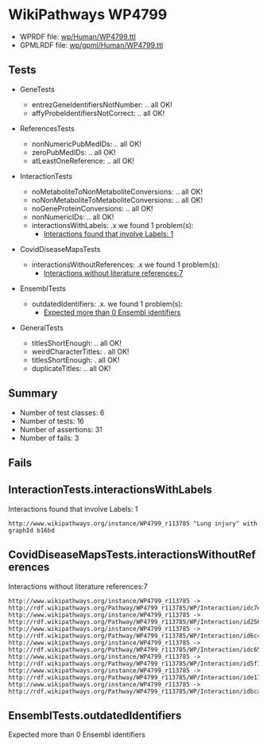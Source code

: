 # WikiPathways WP4799

* WPRDF file: [wp/Human/WP4799.ttl](../wp/Human/WP4799.ttl)
* GPMLRDF file: [wp/gpml/Human/WP4799.ttl](../wp/gpml/Human/WP4799.ttl)

## Tests

* GeneTests
    * entrezGeneIdentifiersNotNumber: .. all OK!
    * affyProbeIdentifiersNotCorrect: .. all OK!

* ReferencesTests
    * nonNumericPubMedIDs: .. all OK!
    * zeroPubMedIDs: .. all OK!
    * atLeastOneReference: .. all OK!

* InteractionTests
    * noMetaboliteToNonMetaboliteConversions: .. all OK!
    * noNonMetaboliteToMetaboliteConversions: .. all OK!
    * noGeneProteinConversions: .. all OK!
    * nonNumericIDs: .. all OK!
    * interactionsWithLabels: .x we found 1 problem(s):
        * [Interactions found that involve Labels: 1](#630d2678)

* CovidDiseaseMapsTests
    * interactionsWithoutReferences: .x we found 1 problem(s):
        * [Interactions without literature references:7](#aee88f59)

* EnsemblTests
    * outdatedIdentifiers: .x. we found 1 problem(s):
        * [Expected more than 0 Ensembl identifiers](#f44398b7)

* GeneralTests
    * titlesShortEnough: .. all OK!
    * weirdCharacterTitles: . all OK!
    * titlesShortEnough: . all OK!
    * duplicateTitles: .. all OK!

## Summary

* Number of test classes: 6
* Number of tests: 16
* Number of assertions: 31
* Number of fails: 3

## Fails

<a name="630d2678" />

## InteractionTests.interactionsWithLabels

Interactions found that involve Labels: 1
```
http://www.wikipathways.org/instance/WP4799_r113785 "Lung injury" with graphId b16bd

```
<a name="aee88f59" />

## CovidDiseaseMapsTests.interactionsWithoutReferences

Interactions without literature references:7
```
http://www.wikipathways.org/instance/WP4799_r113785 -> http://rdf.wikipathways.org/Pathway/WP4799_r113785/WP/Interaction/idc7eb7b47
http://www.wikipathways.org/instance/WP4799_r113785 -> http://rdf.wikipathways.org/Pathway/WP4799_r113785/WP/Interaction/id2567d541
http://www.wikipathways.org/instance/WP4799_r113785 -> http://rdf.wikipathways.org/Pathway/WP4799_r113785/WP/Interaction/id6c434c1e
http://www.wikipathways.org/instance/WP4799_r113785 -> http://rdf.wikipathways.org/Pathway/WP4799_r113785/WP/Interaction/idc652beda
http://www.wikipathways.org/instance/WP4799_r113785 -> http://rdf.wikipathways.org/Pathway/WP4799_r113785/WP/Interaction/id5f17221c
http://www.wikipathways.org/instance/WP4799_r113785 -> http://rdf.wikipathways.org/Pathway/WP4799_r113785/WP/Interaction/ide171a636
http://www.wikipathways.org/instance/WP4799_r113785 -> http://rdf.wikipathways.org/Pathway/WP4799_r113785/WP/Interaction/idbca35504

```
<a name="f44398b7" />

## EnsemblTests.outdatedIdentifiers

Expected more than 0 Ensembl identifiers
```

```
